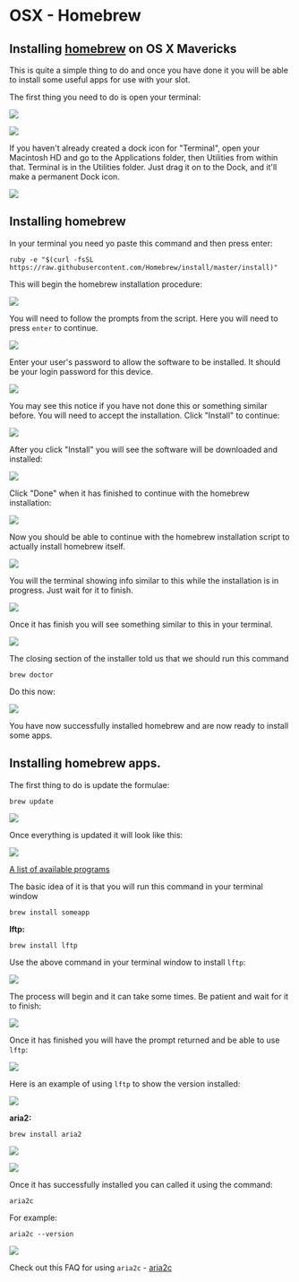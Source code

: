 OSX - Homebrew
==============

  

Installing [homebrew](http://brew.sh/) on OS X Mavericks
--------------------------------------------------------

  
This is quite a simple thing to do and once you have done it you will be able to install some useful apps for use with your slot.  
  
The first thing you need to do is open your terminal:  
  
![](https://raw.github.com/feralhosting/feralfilehosting/master/Feral%20Wiki/0%20Generic/macterminal1.png)  
  
![](https://raw.github.com/feralhosting/feralfilehosting/master/Feral%20Wiki/0%20Generic/macterminal2.png)  
  
If you haven't already created a dock icon for "Terminal", open your Macintosh HD and go to the Applications folder, then Utilities from within that. Terminal is in the Utilities folder. Just drag it on to the Dock, and it'll make a permanent Dock icon.  
  
![](https://raw.github.com/feralhosting/feralfilehosting/master/Feral%20Wiki/0%20Generic/terminalicon.png)  
  

Installing homebrew
-------------------

  
In your terminal you need yo paste this command and then press enter:  
  

    ruby -e "$(curl -fsSL https://raw.githubusercontent.com/Homebrew/install/master/install)"

  
This will begin the homebrew installation procedure:  
  
![](https://raw.github.com/feralhosting/feralfilehosting/master/Feral%20Wiki/Other%20software/OSX%20-%20Homebrew/homebrew1.png)  
  
You will need to follow the prompts from the script. Here you will need to press `enter` to continue.  
  
![](https://raw.github.com/feralhosting/feralfilehosting/master/Feral%20Wiki/Other%20software/OSX%20-%20Homebrew/homebrew2.png)  
  
Enter your user's password to allow the software to be installed. It should be your login password for this device.  
  
![](https://raw.github.com/feralhosting/feralfilehosting/master/Feral%20Wiki/Other%20software/OSX%20-%20Homebrew/homebrew3.png)  
  
You may see this notice if you have not done this or something similar before. You will need to accept the installation. Click "Install" to continue:  
  
![](https://raw.github.com/feralhosting/feralfilehosting/master/Feral%20Wiki/Other%20software/OSX%20-%20Homebrew/homebrew4.png)  
  
After you click "Install" you will see the software will be downloaded and installed:  
  
![](https://raw.github.com/feralhosting/feralfilehosting/master/Feral%20Wiki/Other%20software/OSX%20-%20Homebrew/homebrew5.png)  
  
Click "Done" when it has finished to continue with the homebrew installation:  
  
![](https://raw.github.com/feralhosting/feralfilehosting/master/Feral%20Wiki/Other%20software/OSX%20-%20Homebrew/homebrew6.png)  
  
Now you should be able to continue with the homebrew installation script to actually install homebrew itself.  
  
![](https://raw.github.com/feralhosting/feralfilehosting/master/Feral%20Wiki/Other%20software/OSX%20-%20Homebrew/homebrew7.png)  
  
You will the terminal showing info similar to this while the installation is in progress. Just wait for it to finish.  
  
![](https://raw.github.com/feralhosting/feralfilehosting/master/Feral%20Wiki/Other%20software/OSX%20-%20Homebrew/homebrew8.png)  
  
Once it has finish you will see something similar to this in your terminal.  
  
![](https://raw.github.com/feralhosting/feralfilehosting/master/Feral%20Wiki/Other%20software/OSX%20-%20Homebrew/homebrew9.png)  
  
The closing section of the installer told us that we should run this command  
  

    brew doctor

  
Do this now:  
  
![](https://raw.github.com/feralhosting/feralfilehosting/master/Feral%20Wiki/Other%20software/OSX%20-%20Homebrew/homebrew10.png)  
  
You have now successfully installed homebrew and are now ready to install some apps.  
  

Installing homebrew apps.
-------------------------

  
The first thing to do is update the formulae:  
  

    brew update

  
![](https://raw.github.com/feralhosting/feralfilehosting/master/Feral%20Wiki/Other%20software/OSX%20-%20Homebrew/homebrewupdate1.png)  
  
Once everything is updated it will look like this:  
  
![](https://raw.github.com/feralhosting/feralfilehosting/master/Feral%20Wiki/Other%20software/OSX%20-%20Homebrew/homebrewupdate2.png)  
  
[A list of available programs](https://github.com/mxcl/homebrew/tree/master/Library/Formula)  
  
The basic idea of it is that you will run this command in your terminal window  
  

    brew install someapp

  
**lftp:**  
  

    brew install lftp

  
Use the above command in your terminal window to install `lftp`:  
  
![](https://raw.github.com/feralhosting/feralfilehosting/master/Feral%20Wiki/Other%20software/OSX%20-%20Homebrew/homebrewlftp1.png)  
  
The process will begin and it can take some times. Be patient and wait for it to finish:  
  
![](https://raw.github.com/feralhosting/feralfilehosting/master/Feral%20Wiki/Other%20software/OSX%20-%20Homebrew/homebrewlftp2.png)  
  
Once it has finished you will have the prompt returned and be able to use `lftp`:  
  
![](https://raw.github.com/feralhosting/feralfilehosting/master/Feral%20Wiki/Other%20software/OSX%20-%20Homebrew/homebrewlftp3.png)  
  
Here is an example of using `lftp` to show the version installed:  
  
![](https://raw.github.com/feralhosting/feralfilehosting/master/Feral%20Wiki/Other%20software/OSX%20-%20Homebrew/homebrewlftp4.png)  
  
**aria2:**  
  

    brew install aria2

  
![](https://raw.github.com/feralhosting/feralfilehosting/master/Feral%20Wiki/Other%20software/OSX%20-%20Homebrew/homebrewaria21.png)  
  
![](https://raw.github.com/feralhosting/feralfilehosting/master/Feral%20Wiki/Other%20software/OSX%20-%20Homebrew/homebrewaria22.png)  
  
Once it has successfully installed you can called it using the command:  
  

    aria2c

  
For example:  
  

    aria2c --version

  
![](https://raw.github.com/feralhosting/feralfilehosting/master/Feral%20Wiki/Other%20software/OSX%20-%20Homebrew/homebrewaria23.png)  
  
Check out this FAQ for using `aria2c` - [aria2c](https://www.feralhosting.com/faq/view?question=236)  
  


